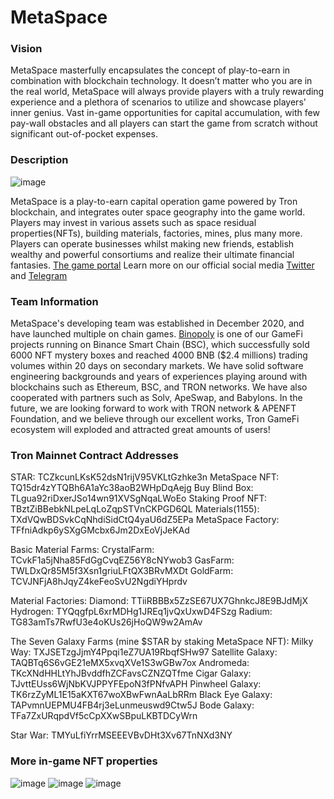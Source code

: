 # MetaSpace

### Vision
MetaSpace masterfully encapsulates the concept of play-to-earn in combination with blockchain technology. It doesn’t matter who you are in the real world, MetaSpace will always provide players with a truly rewarding experience and a plethora of scenarios to utilize and showcase players' inner genius. Vast in-game opportunities for capital accumulation, with few pay-wall obstacles and all players can start the game from scratch without significant out-of-pocket expenses.

### Description
![image](https://github.com/zem007/MetaSpace/blob/main/pictures/SpaceShip.jpeg)

MetaSpace is a play-to-earn capital operation game powered by Tron blockchain, and integrates outer space geography into the game world. Players may invest in various assets such as space residual properties(NFTs), building materials, factories, mines, plus many more. Players can operate businesses whilst making new friends, establish wealthy and powerful consortiums and realize their ultimate financial fantasies. [The game portal](https://metaspacetron.org) Learn more on our official social media [Twitter](https://twitter.com/MekaSpaceTron) and [Telegram](https://t.me/MetaSpaceTron)

### Team Information
MetaSpace's developing team was established in December 2020, and have launched multiple on chain games. [Binopoly](https://www.binopoly.co/) is one of our GameFi projects running on Binance Smart Chain (BSC), which successfully sold 6000 NFT mystery boxes and reached 4000 BNB ($2.4 millions) trading volumes within 20 days on secondary markets. We have solid software engineering backgrounds and years of experiences playing around with blockchains such as Ethereum, BSC, and TRON networks. We have also cooperated with partners such as Solv, ApeSwap, and Babylons. In the future, we are looking forward to work with TRON network & APENFT Foundation, and we believe through our excellent works, Tron GameFi ecosystem will exploded and attracted great amounts of users!

### Tron Mainnet Contract Addresses
STAR: TCZkcunLKsK52dsN1rijV95VKLtGzhke3n
MetaSpace NFT: TQ15dr4zYTQBh6A1aYc38aoB2WHpDqAejg
Buy Blind Box: TLgua92riDxerJSo14wn91XVSgNqaLWoEo
Staking Proof NFT: TBztZiBBebkNLpeLqLoZqpSTVnCKPGD6QL
Materials(1155): TXdVQwBDSvkCqNhdiSidCtQ4yaU6dZ5EPa
MetaSpace Factory: TFfniAdkp6ySXgGMcbx6Jm2DxEoVjJeKAd

Basic Material Farms:
    CrystalFarm: TCvkF1a5jNha85FdGgCvqEZ56Y8cNYwob3
    GasFarm: TWLDxQr85M5f3Xsn1griuLFtQX3BRvMXDt
    GoldFarm: TCVJNFjA8hJqyZ4keFeoSvU2NgdiYHprdv

Material Factories:
    Diamond: TTiiRBBBx5ZzSE67UX7GhnkcJ8E9BJdMjX
    Hydrogen: TYQqgfpL6xrMDHg1JREq1jvQxUxwD4FSzg
    Radium: TG83amTs7RwfU3e4oKUs26jHoQW9w2AmAv

The Seven Galaxy Farms (mine $STAR by staking MetaSpace NFT):
    Milky Way: TXJSETzgJjmY4Ppqi1eZ7UA19RbqfSHw97
    Satellite Galaxy: TAQBTq6S6vGE21eMX5xvqXVe1S3wGBw7ox
    Andromeda: TKcXNdHHLtYhJBvddfhZCFavsCZNZQTfme
    Cigar Galaxy: TJvttEUss6WjNbKVJPPYFEpoN3fPNfvAPH
    Pinwheel Galaxy: TK6rzZyML1E15aKXT67woXBwFwnAaLbRRm
    Black Eye Galaxy: TAPvmnUEPMU4FB4rj3eLunmeuswd9Ctw5J
    Bode Galaxy: TFa7ZxURqpdVf5cCpXXwSBpuLKBTDCyWrn

Star War: TMYuLfiYrrMSEEEVBvDHt3Xv67TnNXd3NY

### More in-game NFT properties
![image](https://github.com/zem007/MetaSpace/blob/main/pictures/level1_NFT.jpeg)
![image](https://github.com/zem007/MetaSpace/blob/main/pictures/level2_NFT.jpeg)
![image](https://github.com/zem007/MetaSpace/blob/main/pictures/level3_NFT.jpeg)
